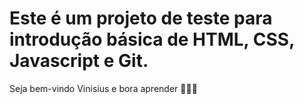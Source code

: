 # Este é um projeto de teste para introdução básica de HTML, CSS, Javascript e Git.

Seja bem-vindo Vinisius e bora aprender :rocket::rocket::rocket: